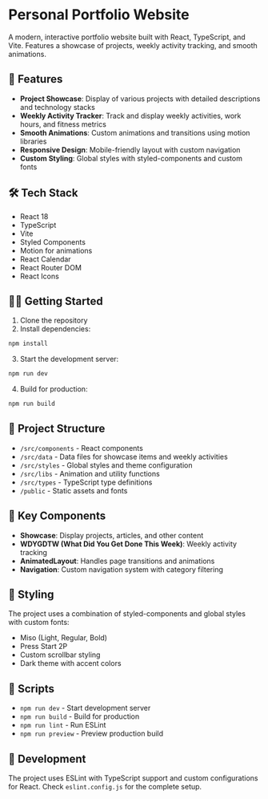 # Personal Portfolio Website

A modern, interactive portfolio website built with React, TypeScript, and Vite. Features a showcase of projects, weekly activity tracking, and smooth animations.

## 🚀 Features

- **Project Showcase**: Display of various projects with detailed descriptions and technology stacks
- **Weekly Activity Tracker**: Track and display weekly activities, work hours, and fitness metrics
- **Smooth Animations**: Custom animations and transitions using motion libraries
- **Responsive Design**: Mobile-friendly layout with custom navigation
- **Custom Styling**: Global styles with styled-components and custom fonts

## 🛠️ Tech Stack

- React 18
- TypeScript
- Vite
- Styled Components
- Motion for animations
- React Calendar
- React Router DOM
- React Icons

## 🏃‍♂️ Getting Started

1. Clone the repository
2. Install dependencies:
```bash
npm install
```

3. Start the development server:
```bash
npm run dev
```

4. Build for production:
```bash
npm run build
```

## 📁 Project Structure

- `/src/components` - React components
- `/src/data` - Data files for showcase items and weekly activities
- `/src/styles` - Global styles and theme configuration
- `/src/libs` - Animation and utility functions
- `/src/types` - TypeScript type definitions
- `/public` - Static assets and fonts

## 🧩 Key Components

- **Showcase**: Display projects, articles, and other content
- **WDYGDTW (What Did You Get Done This Week)**: Weekly activity tracking
- **AnimatedLayout**: Handles page transitions and animations
- **Navigation**: Custom navigation system with category filtering

## 🎨 Styling

The project uses a combination of styled-components and global styles with custom fonts:
- Miso (Light, Regular, Bold)
- Press Start 2P
- Custom scrollbar styling
- Dark theme with accent colors

## 📝 Scripts

- `npm run dev` - Start development server
- `npm run build` - Build for production
- `npm run lint` - Run ESLint
- `npm run preview` - Preview production build

## 🔧 Development

The project uses ESLint with TypeScript support and custom configurations for React. Check `eslint.config.js` for the complete setup.
